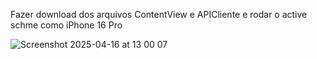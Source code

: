 Fazer download dos arquivos ContentView e APICliente e rodar o active schme como iPhone 16 Pro

![Screenshot 2025-04-16 at 13 00 07](https://github.com/user-attachments/assets/20a8191d-f1d7-41a2-9658-f6b14cb162fc)
